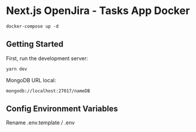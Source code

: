 
# Next.js OpenJira - Tasks App Docker
```
docker-compose up -d
```
## Getting Started

First, run the development server:

```bash
yarn dev
```
MongoDB URL local:
```
mongodb://localhost:27017/nameDB
```

## Config Environment Variables
Rename .env.template / .env
